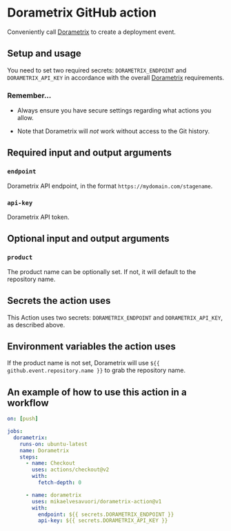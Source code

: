 # Dorametrix GitHub action

Conveniently call [Dorametrix](https://github.com/mikaelvesavuori/dorametrix) to create a deployment event.

## Setup and usage

You need to set two required secrets: `DORAMETRIX_ENDPOINT` and `DORAMETRIX_API_KEY` in accordance with the overall [Dorametrix](https://github.com/mikaelvesavuori/dorametrix) requirements.

### Remember...

- Always ensure you have secure settings regarding what actions you allow.

- Note that Dorametrix will _not_ work without access to the Git history.

## Required input and output arguments

### `endpoint`

Dorametrix API endpoint, in the format `https://mydomain.com/stagename`.

### `api-key`

Dorametrix API token.

## Optional input and output arguments

### `product`

The product name can be optionally set. If not, it will default to the repository name.

## Secrets the action uses

This Action uses two secrets: `DORAMETRIX_ENDPOINT` and `DORAMETRIX_API_KEY`, as described above.

## Environment variables the action uses

If the product name is not set, Dorametrix will use `${{ github.event.repository.name }}` to grab the repository name.

## An example of how to use this action in a workflow

```yml
on: [push]

jobs:
  dorametrix:
    runs-on: ubuntu-latest
    name: Dorametrix
    steps:
      - name: Checkout
        uses: actions/checkout@v2
        with:
          fetch-depth: 0

      - name: dorametrix
        uses: mikaelvesavuori/dorametrix-action@v1
        with:
          endpoint: ${{ secrets.DORAMETRIX_ENDPOINT }}
          api-key: ${{ secrets.DORAMETRIX_API_KEY }}
```

